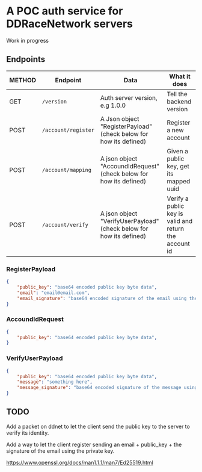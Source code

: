 # A POC auth service for DDRaceNetwork servers

Work in progress

## Endpoints

| METHOD | Endpoint | Data | What it does |
| --- | --- | --- | -- |
| GET | `/version` | Auth server version, e.g 1.0.0 | Tell the backend version |
| POST | `/account/register` | A Json object "RegisterPayload" (check below for how its defined) | Register a new account |
| POST | `/account/mapping` | A json object "AccoundIdRequest" (check below for how its defined) | Given a public key, get its mapped uuid |
| POST | `/account/verify` | A json object "VerifyUserPayload" (check below for how its defined) | Verify a public key is valid and return the account id |

### RegisterPayload
```json
{
    "public_key": "base64 encoded public key byte data",
    "email": "email@email.com",
    "email_signature": "base64 encoded signature of the email using the private key for the given public key",
}
```

### AccoundIdRequest
```json
{
    "public_key": "base64 encoded public key byte data",
}
```

### VerifyUserPayload
```json
{
    "public_key": "base64 encoded public key byte data",
    "message": "something here",
    "message_signature": "base64 encoded signature of the message using the private key for the given public key",
}
```


## TODO

Add a packet on ddnet to let the client send the public key to the server to verify its identity.

Add a way to let the client register sending an email + public_key + the signature of the email using the private key.

https://www.openssl.org/docs/man1.1.1/man7/Ed25519.html
